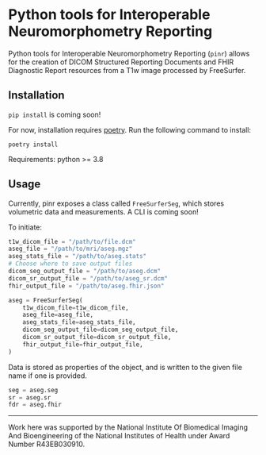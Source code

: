 # Python tools for Interoperable Neuromorphometry Reporting
Python tools for Interoperable Neuromorphometry Reporting (`pinr`) allows for the creation of DICOM Structured Reporting Documents and FHIR Diagnostic Report resources from a T1w image processed by FreeSurfer.

## Installation
`pip install` is coming soon!

For now, installation requires [poetry](https://python-poetry.org/).
Run the following command to install:
```
poetry install
```
Requirements: python >= 3.8

## Usage
Currently, pinr exposes a class called `FreeSurferSeg`, which stores volumetric data and measurements.
A CLI is coming soon!

To initiate:
```python
t1w_dicom_file = "/path/to/file.dcm"
aseg_file = "/path/to/mri/aseg.mgz"
aseg_stats_file = "/path/to/aseg.stats"
# Choose where to save output files
dicom_seg_output_file = "/path/to/aseg.dcm"
dicom_sr_output_file = "/path/to/aseg_sr.dcm"
fhir_output_file = "/path/to/aseg.fhir.json"

aseg = FreeSurferSeg(
    t1w_dicom_file=t1w_dicom_file,
    aseg_file=aseg_file,
    aseg_stats_file=aseg_stats_file,
    dicom_seg_output_file=dicom_seg_output_file,
    dicom_sr_output_file=dicom_sr_output_file,
    fhir_output_file=fhir_output_file,
)
```
Data is stored as properties of the object, and is written to the given file name if one is provided.

```python
seg = aseg.seg
sr = aseg.sr
fdr = aseg.fhir
```


----
Work here was supported by the National Institute Of Biomedical Imaging And Bioengineering of the
National Institutes of Health under Award Number R43EB030910.
